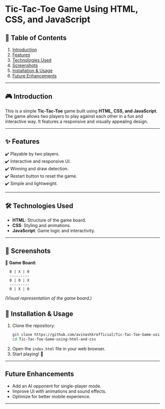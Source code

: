 # Tic-Tac-Toe Game Using HTML, CSS, and JavaScript

## 📖 Table of Contents
1. [Introduction](#-introduction)
2. [Features](#-features)
3. [Technologies Used](#-technologies-used)
4. [Screenshots](#-screenshots)
5. [Installation & Usage](#-installation--usage)
6. [Future Enhancements](#-future-enhancements)

---

## 🎮 Introduction
This is a simple **Tic-Tac-Toe** game built using **HTML, CSS, and JavaScript**. The game allows two players to play against each other in a fun and interactive way. It features a responsive and visually appealing design.

---

## ✨ Features
✔️ Playable by two players.<br>
✔️ Interactive and responsive UI.<br>
✔️ Winning and draw detection.<br>
✔️ Restart button to reset the game.<br>
✔️ Simple and lightweight.

---

## 🛠️ Technologies Used
- **HTML**: Structure of the game board.
- **CSS**: Styling and animations.
- **JavaScript**: Game logic and interactivity.

---

## 📸 Screenshots
🎲 **Game Board:**
```
  0 | X | 0
  ---------
  0 | 0 | X
  ---------
  0 | X | 0
```
*(Visual representation of the game board.)*

## 🚀 Installation & Usage
1. Clone the repository:
   ```bash
   git clone https://github.com/avinashkrofficial/Tic-Tac-Toe-Game-using-html-and-css.git
   cd Tic-Tac-Toe-Game-using-html-and-css
   ```
2. Open the `index.html` file in your web browser.
3. Start playing! 🎉

---

##  Future Enhancements
- Add an AI opponent for single-player mode.<br>
- Improve UI with animations and sound effects.<br>
- Optimize for better mobile experience.<br>

---



